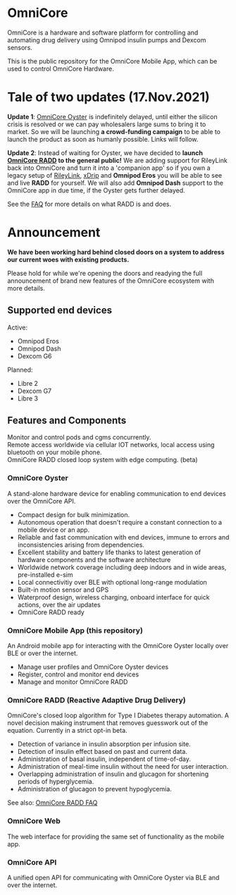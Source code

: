 # OmniCore

OmniCore is a hardware and software platform for controlling and automating drug delivery using Omnipod insulin pumps and Dexcom sensors.

This is the public repository for the OmniCore Mobile App, which can be used to control OmniCore Hardware.

# Tale of two updates (17.Nov.2021)

**Update 1**: [OmniCore Oyster](./README.md#OmniCore-Oyster) is indefinitely delayed, until either the silicon crisis is resolved or we can pay wholesalers large sums to bring it to market. So we will be launching **a crowd-funding campaign** to be able to launch the product as soon as humanly possible. Links will follow.

**Update 2**: Instead of waiting for Oyster, we have decided to **launch [OmniCore RADD](./README.md#OmniCore-RADD) to the general public!** We are adding support for RileyLink back into OmniCore and turn it into a 'companion app' so if you own a legacy setup of [RileyLink](https://getrileylink.org), [xDrip](https://github.com/NightscoutFoundation/xDrip) and **Omnipod Eros** you will be able to see and live **RADD** for yourself. We will also add **Omnipod Dash** support to the OmniCore app in due time, if the Oyster gets further delayed.

See the [FAQ](https://github.com/winemug/OmniCore/wiki/OmniCore-RADD) for more details on what RADD is and does.

# Announcement
<b>We have been working hard behind closed doors on a system to address our current woes with existing products.</b>

Please hold for while we're opening the doors and readying the full announcement of brand new features of the OmniCore ecosystem with more details.

## Supported end devices
Active:
* Omnipod Eros
* Omnipod Dash
* Dexcom G6

Planned:
* Libre 2
* Dexcom G7
* Libre 3

## Features and Components
Monitor and control pods and cgms concurrently.<br/>
Remote access worldwide via cellular IOT networks, local access using bluetooth on your mobile phone.<br/>
OmniCore RADD closed loop system with edge computing. (beta)<br/>

### OmniCore Oyster
A stand-alone hardware device for enabling communication to end devices over the OmniCore API.

* Compact design for bulk minimization.
* Autonomous operation that doesn't require a constant connection to a mobile device or an app.
* Reliable and fast communication with end devices, immune to errors and inconsistencies arising from dependencies.
* Excellent stability and battery life thanks to latest generation of hardware components and the software architecture
* Worldwide network coverage including deep indoors and in wide areas, pre-installed e-sim
* Local connectivitiy over BLE with optional long-range modulation
* Built-in motion sensor and GPS
* Waterproof design, wireless charging, onboard interface for quick actions, over the air updates
* OmniCore RADD ready

### OmniCore Mobile App (this repository)
An Android mobile app for interacting with the OmniCore Oyster locally over BLE or over the internet.
* Manage user profiles and OmniCore Oyster devices
* Register, control and monitor end devices
* Manage and monitor OmniCore RADD

### OmniCore RADD (Reactive Adaptive Drug Delivery)
OmniCore's closed loop algorithm for Type I Diabetes therapy automation. A novel decision making instrument that removes guesswork out of the equation. Currently in a strict opt-in beta.

* Detection of variance in insulin absorption per infusion site.
* Detection of insulin effect based on past and current data.
* Administration of basal insulin, independent of time-of-day.
* Administration of meal-time insulin without the need for user interaction.
* Overlapping administration of insulin and glucagon for shortening periods of hyperglycemia.
* Administration of glucagon to prevent hypoglycemia.

See also: [OmniCore RADD FAQ](https://github.com/winemug/OmniCore/wiki/OmniCore-RADD)


### OmniCore Web
The web interface for providing the same set of functionality as the mobile app.

### OmniCore API
A unified open API for communicating with OmniCore Oyster via BLE and over the internet.

